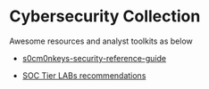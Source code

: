 # Cybersecurity Collection

Awesome resources and analyst toolkits as below

* [s0cm0nkeys-security-reference-guide](https://s0cm0nkey.gitbook.io/s0cm0nkeys-security-reference-guide/)

* [SOC Tier LABs recommendations](https://www.terminal23.net/2022/05/15/btlo-lab-recommendations-based-on-soc-tiers/)
